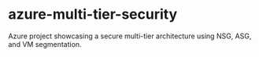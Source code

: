 # azure-multi-tier-security
Azure project showcasing a secure multi-tier architecture using NSG, ASG, and VM segmentation.
